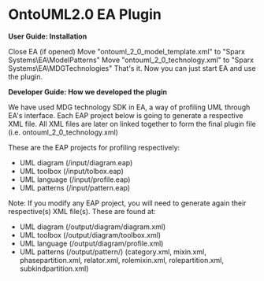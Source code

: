# OntoUML2.0 EA Plugin

**User Guide: Installation**

Close EA (if opened)
Move "ontouml_2_0_model_template.xml" to "Sparx Systems\EA\ModelPatterns\"
Move "ontouml_2_0_technology.xml" to "Sparx Systems\EA\MDGTechnologies\"
That's it. Now you can just start EA and use the plugin.

**Developer Guide: How we developed the plugin**

We have used MDG technology SDK in EA, a way of profiling UML through EA's interface. Each EAP project below is going to generate a respective XML file. All XML files are later on linked together to form the final plugin file (i.e. ontouml_2_0_technology.xml)

These are the EAP projects for profiling respectively: 
   - UML diagram (/input/diagram.eap)
   - UML toolbox (/input/tolbox.eap)
   - UML language (/input/profile.eap)
   - UML patterns (/input/pattern.eap)

Note: If you modify any EAP project, you will need to generate again their respective(s) XML file(s). These are found at:
   - UML diagram (/output/diagram/diagram.xml)
   - UML toolbox (/output/diagram/toolbox.xml)
   - UML language (/output/diagram/profile.xml)
   - UML patterns (/output/pattern/)
     (category.xml, mixin.xml, phasepartition.xml, relator.xml, rolemixin.xml, rolepartition.xml, subkindpartition.xml)
